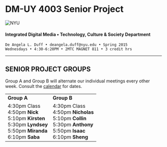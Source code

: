 # DM-UY 4003 Senior Project

![NYU](http://ws2.polishedsolid.com/de/nyu_soe_logo.png)
#### Integrated Digital Media • Technology, Culture & Society Department 

    De Angela L. Duff • deangela.duff@nyu.edu • Spring 2015 
    Wednesdays • 4:30-6:20PM • 2MTC MAGNET 811 • 3 credit hrs

---

## SENIOR PROJECT GROUPS

Group A and Group B will alternate our individual meetings every other week. Consult the <a href="dm4003_senior_project_calendar.md">calendar</a> for dates.


<table>
<tr>
    <td><strong>Group A</strong></td>
    <td><strong>Group B</strong></td>
</tr>
<tr>
    <td>4:30pm Class<br>
    4:50pm <strong>Nick</strong><br>
    5:10pm <strong>Kirsten</strong><br>
    5:30pm <strong>Lyndsey</strong><br>
    5:50pm <strong>Miranda</strong><br>
    6:10pm <strong>Saba</strong></td>
    <td>4:30pm Class<br>
    4:50pm <strong>Nicholas</strong><br>
    5:10pm <strong>Collin</strong><br>
    5:30pm <strong>Anthony</strong><br>
    5:50pm <strong>Isaac</strong><br>
    6:10pm <strong>Sheng</strong></td>
</tr>
</table>











